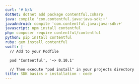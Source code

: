 ```yaml
---
curl: '# N/A'
dotNet: dotnet add package contentful.csharp
java: compile 'com.contentful.java:java-sdk:+'
javaAndroid: compile 'com.contentful.java:java-sdk:+'
javascript: npm install contentful
php: composer require contentful/contentful
python: pip install contentful
ruby: gem install contentful
swift: |-
  // Add to your Podfile

  pod 'Contentful', '~> 0.10.1'

  // Then execute "pod install" in your projects directory
title: SDK basics > installation - code
---
```

